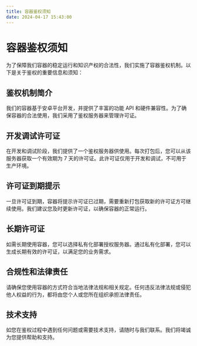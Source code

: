 ```yaml
---
title: 容器鉴权须知
date: 2024-04-17 15:43:00
---
```


# 容器鉴权须知

为了保障我们容器的稳定运行和知识产权的合法性，我们实施了容器鉴权机制。以下是关于鉴权的重要信息和须知：

## 鉴权机制简介

我们的容器基于安卓平台开发，并提供了丰富的功能 API 和硬件兼容性。为了确保容器的合法使用，我们采用了鉴权服务器来管理许可证。

## 开发调试许可证

在开发和调试阶段，我们提供了一个鉴权服务器供使用。每次打包后，您可以从该服务器获取一个有效期为 7 天的许可证。此许可证仅用于开发和调试，不可用于生产环境。

## 许可证到期提示

一旦许可证到期，容器将提示许可证已过期，需要重新打包获取新的许可证方可继续使用。我们建议您及时更新许可证，以确保容器的正常运行。

## 长期许可证

如需长期使用容器，您可以选择私有化部署授权服务器。通过私有化部署，您可以生成长期有效的许可证，以满足您的业务需求。

## 合规性和法律责任
请确保您使用容器的方式符合当地法律法规和相关规定。任何违反法律法规或侵犯他人权益的行为，都将由您个人或您所在组织承担法律责任。

## 技术支持
如您在鉴权过程中遇到任何问题或需要技术支持，请随时与我们联系。我们将竭诚为您提供帮助和支持。
